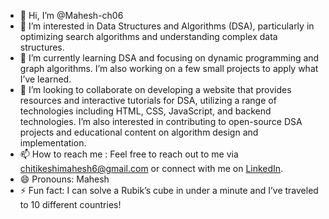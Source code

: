 - 👋 Hi, I’m @Mahesh-ch06
- 👀 I’m interested in Data Structures and Algorithms (DSA), particularly in optimizing search algorithms and understanding complex data structures.
- 🌱 I’m currently learning DSA and focusing on dynamic programming and graph algorithms. I’m also working on a few small projects to apply what I’ve learned.
- 💞️ I’m looking to collaborate on developing a website that provides resources and interactive tutorials for DSA, utilizing a range of technologies including HTML, CSS, JavaScript, and backend technologies. I’m also interested in contributing to open-source DSA projects and educational content on algorithm design and implementation. 
- 📫 How to reach me : Feel free to reach out to me via [chitikeshimahesh6@gmail.com](mailto:chitikeshimahesh6@gmail.com) or connect with me on [LinkedIn](https://www.linkedin.com/in/mahesh-ch-b7a0982b9).
- 😄 Pronouns: Mahesh
- ⚡ Fun fact: I can solve a Rubik’s cube in under a minute and I’ve traveled to 10 different countries!

<!---
Mahesh-ch06/Mahesh-ch06 is a ✨ special ✨ repository because its `README.md` (this file) appears on your GitHub profile.
You can click the Preview link to take a look at your changes.
--->
